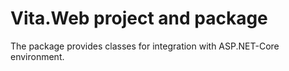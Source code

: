 ﻿# Vita.Web project and package
The package provides classes for integration with ASP.NET-Core environment. 
